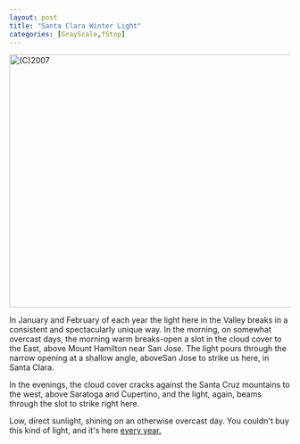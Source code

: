 ```yaml
---
layout: post
title: "Santa Clara Winter Light"
categories: [GrayScale,fStop]
---
```

<img alt="(C)2007" src="http://www.botzilla.com/blog/pix2007/P1060763.jpg" width="807" height="454" border="0" />

In January and February of each year the light here in the Valley breaks in a consistent and spectacularly unique way. In the morning, on somewhat overcast days, the morning warm breaks-open a slot in the cloud cover to the East, above Mount Hamilton near San Jose. The light pours through the narrow opening at a shallow angle, aboveSan Jose to strike us here, in Santa Clara. 

In the evenings, the cloud cover cracks against the Santa Cruz mountains to the west, above Saratoga and Cupertino, and the light, again, beams through the slot to strike right here.

Low, direct sunlight, shining on an otherwise overcast day. You couldn't buy this kind of light, and it's here <a href="http://www.flickr.com/photos/bjorke/sets/356507/show/">every year.</a>

<!--more-->

